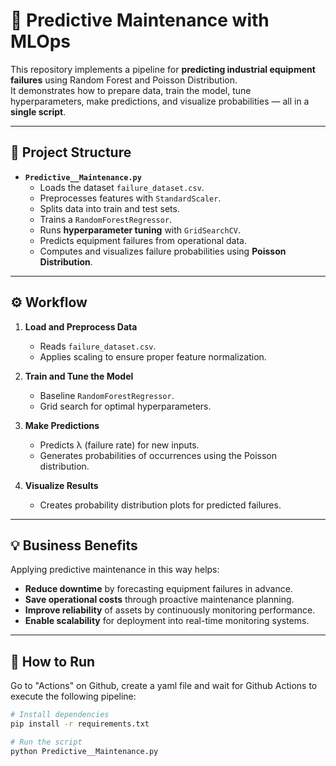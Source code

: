# 🚀 Predictive Maintenance with MLOps  

This repository implements a pipeline for **predicting industrial equipment failures** using Random Forest and Poisson Distribution.  
It demonstrates how to prepare data, train the model, tune hyperparameters, make predictions, and visualize probabilities — all in a **single script**.  

---

## 📂 Project Structure  

- **`Predictive__Maintenance.py`**  
  - Loads the dataset `failure_dataset.csv`.  
  - Preprocesses features with `StandardScaler`.  
  - Splits data into train and test sets.  
  - Trains a `RandomForestRegressor`.  
  - Runs **hyperparameter tuning** with `GridSearchCV`.  
  - Predicts equipment failures from operational data.  
  - Computes and visualizes failure probabilities using **Poisson Distribution**.  

---

## ⚙️ Workflow  

1. **Load and Preprocess Data**  
   - Reads `failure_dataset.csv`.  
   - Applies scaling to ensure proper feature normalization.  

2. **Train and Tune the Model**  
   - Baseline `RandomForestRegressor`.  
   - Grid search for optimal hyperparameters.  

3. **Make Predictions**  
   - Predicts λ (failure rate) for new inputs.  
   - Generates probabilities of occurrences using the Poisson distribution.  

4. **Visualize Results**  
   - Creates probability distribution plots for predicted failures.  

---

## 💡 Business Benefits  

Applying predictive maintenance in this way helps:  

- **Reduce downtime** by forecasting equipment failures in advance.  
- **Save operational costs** through proactive maintenance planning.  
- **Improve reliability** of assets by continuously monitoring performance.  
- **Enable scalability** for deployment into real-time monitoring systems.  

---

## 📝 How to Run  

Go to "Actions" on Github, create a yaml file and wait for Github Actions to execute the following pipeline:  

```bash
# Install dependencies
pip install -r requirements.txt

# Run the script
python Predictive__Maintenance.py

